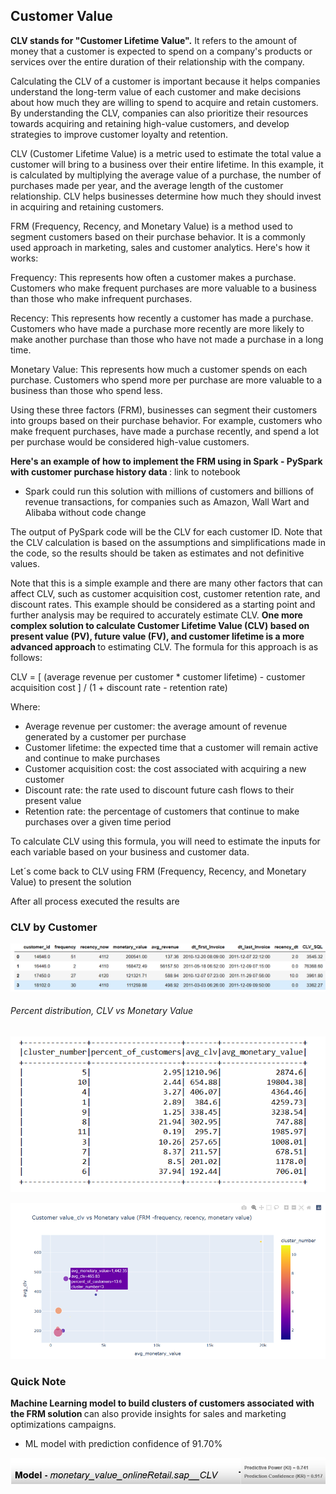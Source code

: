 ## Customer Value

<b> CLV stands for "Customer Lifetime Value".</b> It refers to the amount of money that a customer is expected to spend on a company's products or services over the entire duration of their relationship with the company.

Calculating the CLV of a customer is important because it helps companies understand the long-term value of each customer and make decisions about how much they are willing to spend to acquire and retain customers. By understanding the CLV, companies can also prioritize their resources towards acquiring and retaining high-value customers, and develop strategies to improve customer loyalty and retention.

CLV (Customer Lifetime Value) is a metric used to estimate the total value a customer will bring to a business over their entire lifetime. In this example, it is calculated by multiplying the average value of a purchase, the number of purchases made per year, and the average length of the customer relationship. CLV helps businesses determine how much they should invest in acquiring and retaining customers.

FRM (Frequency, Recency, and Monetary Value) is a method used to segment customers based on their purchase behavior. It is a commonly used approach in marketing, sales and customer analytics. Here's how it works:

Frequency: This represents how often a customer makes a purchase. Customers who make frequent purchases are more valuable to a business than those who make infrequent purchases.

Recency: This represents how recently a customer has made a purchase. Customers who have made a purchase more recently are more likely to make another purchase than those who have not made a purchase in a long time.

Monetary Value: This represents how much a customer spends on each purchase. Customers who spend more per purchase are more valuable to a business than those who spend less.

Using these three factors (FRM), businesses can segment their customers into groups based on their purchase behavior. For example, customers who make frequent purchases, have made a purchase recently, and spend a lot per purchase would be considered high-value customers.

<b> Here's an example of how to implement the FRM using in Spark - PySpark with customer purchase history data </b> : link to notebook
- Spark could run this solution with millions of customers and billions of revenue transactions, for companies such as Amazon, Wall Wart and Alibaba without code change

The output of PySpark code will be the CLV for each customer ID. Note that the CLV calculation is based on the assumptions and simplifications made in the code, so the results should be taken as estimates and not definitive values.

Note that this is a simple example and there are many other factors that can affect CLV, such as customer acquisition cost, customer retention rate, and discount rates. This example should be considered as a starting point and further analysis may be required to accurately estimate CLV. <b> One more complex solution to calculate Customer Lifetime Value (CLV) based on present value (PV), future value (FV), and customer lifetime is a more advanced approach </b> to estimating CLV. The formula for this approach is as follows:

CLV = [ (average revenue per customer * customer lifetime) - customer acquisition cost ] / (1 + discount rate - retention rate)

Where:

- Average revenue per customer: the average amount of revenue generated by a customer per purchase
- Customer lifetime: the expected time that a customer will remain active and continue to make purchases
- Customer acquisition cost: the cost associated with acquiring a new customer
- Discount rate: the rate used to discount future cash flows to their present value
- Retention rate: the percentage of customers that continue to make purchases over a given time period

To calculate CLV using this formula, you will need to estimate the inputs for each variable based on your business and customer data. 

Let´s come back to CLV using FRM (Frequency, Recency, and Monetary Value) to present the solution

After all process executed the results are

### CLV by Customer


![imgAws1](./img/Sample_CLV.png)


###### Percent distribution, CLV vs Monetary Value

![imgAws2](./img/Percent-distribution-AVG-CLV.png)


![imgAws3](./img/CLV_MV_v2.png)

### Quick Note
<b> Machine Learning model to build clusters of customers associated with the FRM solution </b> can also provide insights for sales and marketing optimizations campaigns. 
- ML model with prediction confidence of 91.70%


![imgAws4](./img/ML-Cluster-Model-v2.png)
